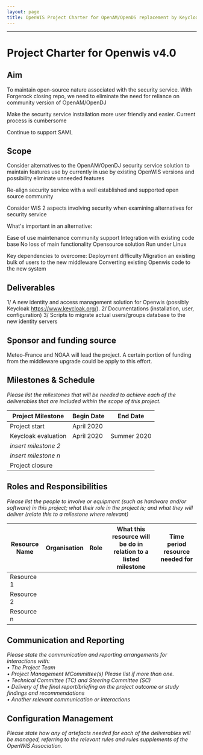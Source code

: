 ```yaml
---
layout: page
title: OpenWIS Project Charter for OpenAM/OpenDS replacement by Keycloak identity server 
---
```



---


# Project Charter for Openwis v4.0 
## Aim

To maintain open-source nature associated with the security service. With Forgerock closing repo, we need to eliminate the need for reliance on community version of OpenAM/OpenDJ

Make the security service installation more user friendly and easier. Current process is cumbersome

Continue to support SAML

## Scope

Consider alternatives to the OpenAM/OpenDJ security service solution to maintain features use by currently in use by existing OpenWIS versions and possibility eliminate unneeded features

Re-align security service with a well established and supported open source community

Consider WIS 2 aspects involving security when examining alternatives for security service

What's important in an alternative:

Ease of use
maintenance
community support
Integration with existing code base
No loss of main functionality
Opensource solution
Run under Linux

Key dependencies to overcome:
Deployment difficulty
Migration an existing bulk of users to the new middleware
Converting existing Openwis code to the new system


## Deliverables

1/ A new identity and access management solution for Openwis (possibly Keycloak https://www.keycloak.org/).
2/ Documentations (installation, user, configuration)
3/ Scripts to migrate actual users/groups database to the new identity servers 

## Sponsor and funding source

Meteo-France and NOAA will lead the project.
A certain portion of funding from the middleware upgrade could be apply to this effort.

## Milestones & Schedule

_Please list the milestones that will be needed to achieve each of the deliverables that are included within the scope of this project._

|  Project Milestone  |  Begin Date  |  End Date  |
| ---------------------|---------------|-------------|
|  Project   start        |  April 2020 |
|  Keycloak evaluation | April 2020 | Summer 2020
|  _insert milestone 2_|
|  _insert milestone n_|
|  Project closure |

## Roles and Responsibilities

_Please list the people to involve or equipment (such as hardware and/or software) in this project; what their role in the project is; and what they will deliver (relate this to a milestone where relevant)_

Resource Name  |  Organisation  |  Role  | What this resource will be do in relation to a listed milestone | Time period resource needed for|
| ---------------------|---------------|-------------|-------------|-------------|
|  Resource 1 |    |    |  | |
|  Resource 2 |    |    |  | |
|  Resource n |    |    |  | |

## Communication and Reporting

_Please state the communication and reporting arrangements for interactions with:_  
_•	The Project Team_  
_•	Project Management MCommittee(s) Please list if more than one._  
_•	Technical Committee (TC)  and Steering Committee (SC)_  
_•	Delivery of the final report/briefing on the project outcome or study findings and recommendations_  
_•	Another relevant communication or interactions_  

## Configuration Management

_Please state how any of artefacts needed for each of the deliverables will be managed, referring to the relevant rules and rules supplements of the OpenWIS Association._

